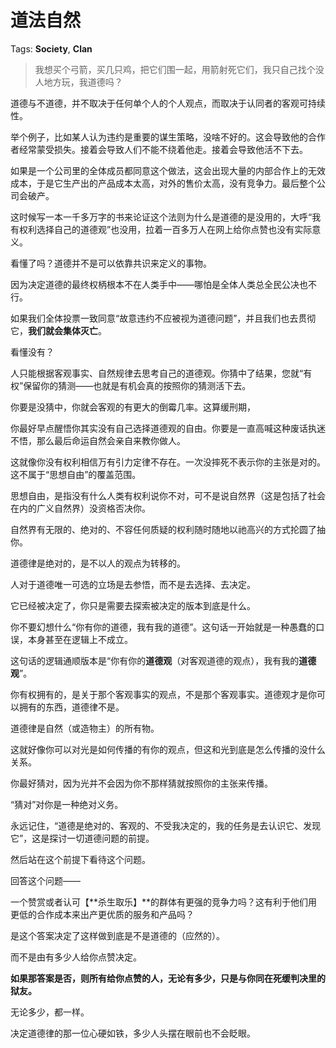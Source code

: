 # 道法自然

Tags: **Society**, **Clan**

> 我想买个弓箭，买几只鸡，把它们围一起，用箭射死它们，我只自己找个没人地方玩，我道德吗？



道德与不道德，并不取决于任何单个人的个人观点，而取决于认同者的客观可持续性。

举个例子，比如某人认为违约是重要的谋生策略，没啥不好的。这会导致他的合作者经常蒙受损失。接着会导致人们不能不绕着他走。接着会导致他活不下去。

如果是一个公司里的全体成员都同意这个做法，这会出现大量的内部合作上的无效成本，于是它生产出的产品成本太高，对外的售价太高，没有竞争力。最后整个公司会破产。

这时候写一本一千多万字的书来论证这个法则为什么是道德的是没用的，大呼“我有权利选择自己的道德观”也没用，拉着一百多万人在网上给你点赞也没有实际意义。

看懂了吗？道德并不是可以依靠共识来定义的事物。

因为决定道德的最终权柄根本不在人类手中——哪怕是全体人类总全民公决也不行。

如果我们全体投票一致同意“故意违约不应被视为道德问题”，并且我们也去贯彻它，**我们就会集体灭亡**。

看懂没有？

人只能根据客观事实、自然规律去思考自己的道德观。你猜中了结果，您就“有权”保留你的猜测——也就是有机会真的按照你的猜测活下去。

你要是没猜中，你就会客观的有更大的倒霉几率。这算缓刑期，

你最好早点醒悟你其实没有自己选择道德观的自由。你要是一直高喊这种废话执迷不悟，那么最后命运自然会亲自来教你做人。

这就像你没有权利相信万有引力定律不存在。一次没摔死不表示你的主张是对的。这不属于“思想自由”的覆盖范围。

思想自由，是指没有什么人类有权利说你不对，可不是说自然界（这是包括了社会在内的广义自然界）没资格否决你。

自然界有无限的、绝对的、不容任何质疑的权利随时随地以祂高兴的方式抡圆了抽你。

道德律是绝对的，是不以人的观点为转移的。

人对于道德唯一可选的立场是去参悟，而不是去选择、去决定。

它已经被决定了，你只是需要去探索被决定的版本到底是什么。

你不要幻想什么“你有你的道德，我有我的道德”。这句话一开始就是一种愚蠢的口误，本身甚至在逻辑上不成立。

这句话的逻辑通顺版本是“你有你的**道德观**（对客观道德的观点），我有我的**道德观**”。

你有权拥有的，是关于那个客观事实的观点，不是那个客观事实。道德观才是你可以拥有的东西，道德律不是。

道德律是自然（或造物主）的所有物。

这就好像你可以对光是如何传播的有你的观点，但这和光到底是怎么传播的没什么关系。

你最好猜对，因为光并不会因为你不那样猜就按照你的主张来传播。

“猜对”对你是一种绝对义务。

永远记住，“道德是绝对的、客观的、不受我决定的，我的任务是去认识它、发现它”，这是探讨一切道德问题的前提。

然后站在这个前提下看待这个问题。

回答这个问题——

一个赞赏或者认可【**杀生取乐】**的群体有更强的竞争力吗？这有利于他们用更低的合作成本来出产更优质的服务和产品吗？

是这个答案决定了这样做到底是不是道德的（应然的）。

而不是由有多少人给你点赞决定。

**如果那答案是否，则所有给你点赞的人，无论有多少，只是与你同在死缓判决里的狱友。**

无论多少，都一样。

决定道德律的那一位心硬如铁，多少人头摆在眼前也不会眨眼。



